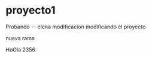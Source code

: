 # proyecto1
Probando -- elena modificacion
modificando el proyecto

nueva rama





HoOla                           2356
